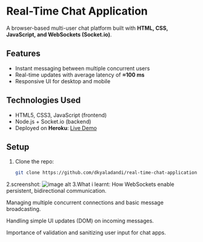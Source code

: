 # Real-Time Chat Application

A browser-based multi-user chat platform built with **HTML, CSS, JavaScript, and WebSockets (Socket.io)**.

## Features
- Instant messaging between multiple concurrent users
- Real-time updates with average latency of **≈100 ms**
- Responsive UI for desktop and mobile

## Technologies Used
- HTML5, CSS3, JavaScript (frontend)
- Node.js + Socket.io (backend)
- Deployed on **Heroku**: [Live Demo](https://yourapp.herokuapp.com)

## Setup
1. Clone the repo:
   ```bash
   git clone https://github.com/dkyaladandi/real-time-chat-application.git
2.screenshot:
![image alt](https://github.com/dkyaladandi/REAL-TIME-CHAT-APPLICATIONS/blob/main/Screenshot%20real%20time.jpeg)
3.What i learnt:
How WebSockets enable persistent, bidirectional communication.

Managing multiple concurrent connections and basic message broadcasting.

Handling simple UI updates (DOM) on incoming messages.

Importance of validation and sanitizing user input for chat apps.
